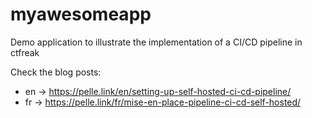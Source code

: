# myawesomeapp

Demo application to illustrate the implementation of a CI/CD pipeline in ctfreak

Check the blog posts: 

- en -> https://pelle.link/en/setting-up-self-hosted-ci-cd-pipeline/
- fr -> https://pelle.link/fr/mise-en-place-pipeline-ci-cd-self-hosted/
